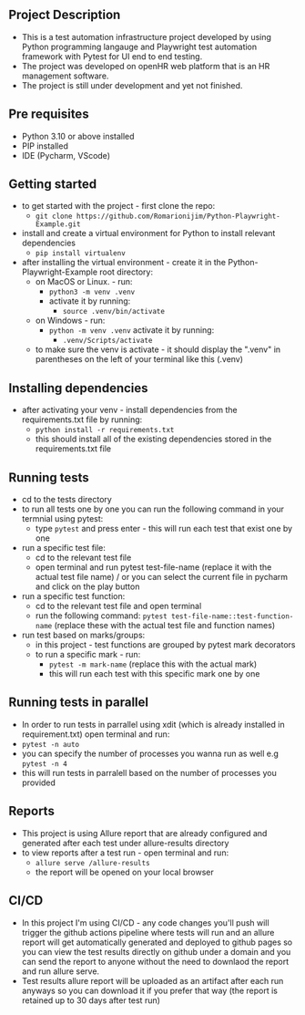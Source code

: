 
## Project Description 
* This is a test automation infrastructure project developed by using Python programming langauge and Playwright test automation framework with Pytest for UI end to end testing.
* The project was developed on openHR web platform that is an HR management software.
* The project is still under development and yet not finished. 
## Pre requisites
* Python 3.10 or above installed
* PIP installed
* IDE (Pycharm, VScode)
## Getting started
* to get started with the project - first clone the repo:
    * `git clone https://github.com/Romarionijim/Python-Playwright-Example.git`
* install and create a virtual environment for Python to install relevant dependencies 
    * `pip install virtualenv`
* after installing the virtual environment - create it in the Python-Playwright-Example root directory:
    * on MacOS or Linux. - run:
        * `python3 -m venv .venv`
        * activate it by running:
            * `source .venv/bin/activate`
    * on Windows - run:
        * `python -m venv .venv`
        activate it by running:
            * `.venv/Scripts/activate`
    * to make sure the venv is activate - it should display the ".venv" in parentheses on the left of your terminal like this (.venv) 
    
## Installing dependencies 
* after activating your venv - install dependencies from the requirements.txt file by running:
    * `python install -r requirements.txt`
    * this should install all of the existing dependencies stored in the requirements.txt file

## Running tests
* cd to the tests directory
* to run all tests one by one you can run the following command in your termnial using pytest:
    * type `pytest` and press enter - this will run each test that exist one by one 
* run a specific test file:
    * cd to the relevant test file
    * open terminal and run pytest test-file-name (replace it with the actual test file name) / or you can select the current file in pycharm and click on the play button 
* run a specific test function:
    * cd to the relevant test file and open terminal 
    * run the following command: `pytest test-file-name::test-function-name` (replace these with the actual test file and function names)
* run test based on marks/groups:
    * in this project - test functions are grouped by pytest mark decorators
    * to run a specific mark - run:
        * `pytest -m mark-name` (replace this with the actual mark)
        * this will run each test with this specific mark one by one 
## Running tests in parallel
* In order to run tests in parrallel using xdit (which is already installed in requirement.txt) open terminal and run:
 * `pytest -n auto`
 * you can specify the number of processes you wanna run as well e.g `pytest -n 4`
 * this will run tests in parralell based on the number of processes you provided
## Reports
* This project is using Allure report that are already configured and generated after each test under allure-results directory
* to view reports after a test run - open terminal and run:
    * `allure serve /allure-results`
    * the report will be opened on your local browser 
## CI/CD
* In this project I'm using CI/CD - any code changes you'll push will trigger the github actions pipeline where tests will run and an allure report will get automatically generated and deployed to github pages so you can view the test results directly on github under a domain and you can send the report to anyone without the need to downlaod the report and run allure serve.
* Test results allure report will be uploaded as an artifact after each run anyways so you can download it if you prefer that way (the report is retained up to 30 days after test run)
